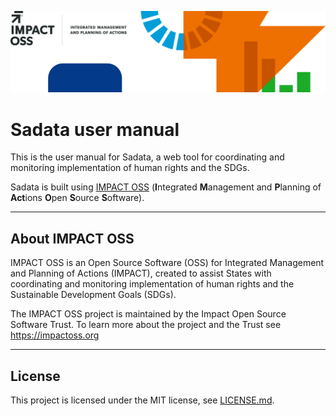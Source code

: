 ![IMPACT OSS](header.png?raw=true "IMPACT OSS")

# Sadata user manual

This is the user manual for Sadata, a web tool for coordinating and monitoring implementation of human rights and the SDGs.

Sadata is built using [IMPACT OSS](http://impactoss.org/) \(**I**ntegrated **M**anagement and **P**lanning of **Act**ions **O**pen **S**ource **S**oftware\).

---

## About IMPACT OSS

IMPACT OSS is an Open Source Software (OSS) for Integrated Management and Planning of Actions (IMPACT), created to assist States with coordinating and monitoring implementation of human rights and the Sustainable Development Goals (SDGs).

The IMPACT OSS project is maintained by the Impact Open Source Software Trust. To learn more about the project and the Trust see https://impactoss.org

---

## License

This project is licensed under the MIT license, see [LICENSE.md](LICENSE.md).
